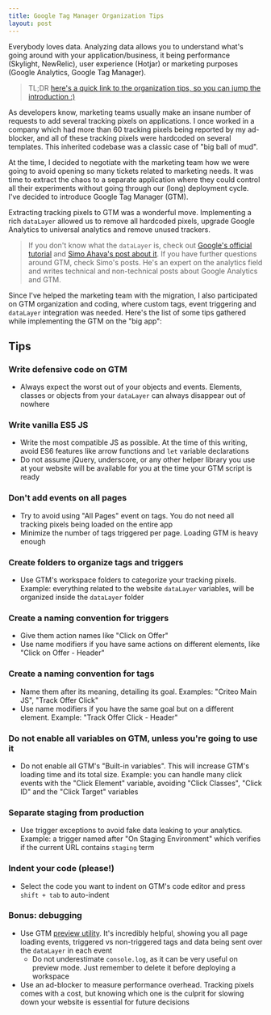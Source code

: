 ```yaml
---
title: Google Tag Manager Organization Tips
layout: post
---
```


Everybody loves data. Analyzing data allows you to understand what's going around with your application/business, it being performance (Skylight, NewRelic), user experience (Hotjar) or marketing purposes (Google Analytics, Google Tag Manager).

> TL;DR [here's a quick link to the organization tips, so you can jump the introduction :)](#tips)

As developers know, marketing teams usually make an insane number of requests to add several tracking pixels on applications. I once worked in a company which had more than 60 tracking pixels being reported by my ad-blocker, and all of these tracking pixels were hardcoded on several templates. This inherited codebase was a classic case of "big ball of mud".

At the time, I decided to negotiate with the marketing team how we were going to avoid opening so many tickets related to marketing needs. It was time to extract the chaos to a separate application where they could control all their experiments without going through our (long) deployment cycle. I've decided to introduce Google Tag Manager (GTM).

Extracting tracking pixels to GTM was a wonderful move. Implementing a rich `dataLayer` allowed us to remove all hardcoded pixels, upgrade Google Analytics to universal analytics and remove unused trackers.

> If you don't know what the `dataLayer` is, check out [Google's official tutorial](https://developers.google.com/tag-manager/devguide) and [Simo Ahava's post about it](https://www.simoahava.com/analytics/data-layer/). If you have further questions around GTM, check Simo's posts. He's an expert on the analytics field and writes technical and non-technical posts about Google Analytics and GTM.

Since I've helped the marketing team with the migration, I also participated on GTM organization and coding, where custom tags, event triggering and `dataLayer` integration was needed. Here's the list of some tips gathered while implementing the GTM on the "big app":

## Tips

### Write defensive code on GTM

- Always expect the worst out of your objects and events. Elements, classes or objects from your `dataLayer` can always disappear out of nowhere

### Write vanilla ES5 JS

- Write the most compatible JS as possible. At the time of this writing, avoid ES6 features like arrow functions and `let` variable declarations
- Do not assume jQuery, underscore, or any other helper library you use at your website will be available for you at the time your GTM script is ready

### Don't add events on all pages

- Try to avoid using "All Pages" event on tags. You do not need all tracking pixels being loaded on the entire app
- Minimize the number of tags triggered per page. Loading GTM is heavy enough

### Create folders to organize tags and triggers

- Use GTM's workspace folders to categorize your tracking pixels. Example: everything related to the website `dataLayer` variables, will be organized inside the `dataLayer` folder

### Create a naming convention for triggers

- Give them action names like "Click on Offer"
- Use name modifiers if you have same actions on different elements, like "Click on Offer - Header"

### Create a naming convention for tags

- Name them after its meaning, detailing its goal. Examples: "Criteo Main JS", "Track Offer Click"
- Use name modifiers if you have the same goal but on a different element. Example: "Track Offer Click - Header"

### Do not enable all variables on GTM, unless you're going to use it

- Do not enable all GTM's "Built-in variables". This will increase GTM's loading time and its total size. Example: you can handle many click events with the "Click Element" variable, avoiding "Click Classes", "Click ID" and the "Click Target" variables

### Separate staging from production

- Use trigger exceptions to avoid fake data leaking to your analytics. Example: a trigger named after "On Staging Environment" which verifies if the current URL contains `staging` term

### Indent your code (please!)

- Select the code you want to indent on GTM's code editor and press `shift + tab` to auto-indent

### Bonus: debugging

- Use GTM [preview utility](https://support.google.com/tagmanager/answer/6107056). It's incredibly helpful, showing you all page loading events, triggered vs non-triggered tags and data being sent over the `dataLayer` in each event
    - Do not underestimate `console.log`, as it can be very useful on preview mode. Just remember to delete it before deploying a workspace
- Use an ad-blocker to measure performance overhead. Tracking pixels comes with a cost, but knowing which one is the culprit for slowing down your website is essential for future decisions
